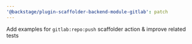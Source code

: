 ```yaml
---
'@backstage/plugin-scaffolder-backend-module-gitlab': patch
---
```


Add examples for `gitlab:repo:push` scaffolder action & improve related tests
